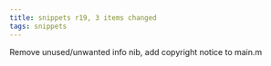 ```yaml
---
title: snippets r19, 3 items changed
tags: snippets
---
```


Remove unused/unwanted info nib, add copyright notice to main.m
